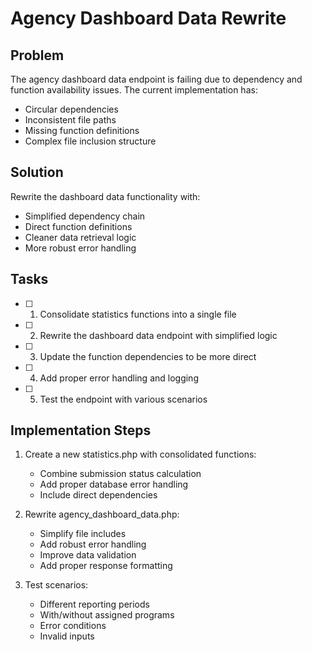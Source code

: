 # Agency Dashboard Data Rewrite

## Problem
The agency dashboard data endpoint is failing due to dependency and function availability issues. The current implementation has:
- Circular dependencies
- Inconsistent file paths
- Missing function definitions
- Complex file inclusion structure

## Solution
Rewrite the dashboard data functionality with:
- Simplified dependency chain
- Direct function definitions
- Cleaner data retrieval logic
- More robust error handling

## Tasks
- [ ] 1. Consolidate statistics functions into a single file
- [ ] 2. Rewrite the dashboard data endpoint with simplified logic
- [ ] 3. Update the function dependencies to be more direct
- [ ] 4. Add proper error handling and logging
- [ ] 5. Test the endpoint with various scenarios

## Implementation Steps
1. Create a new statistics.php with consolidated functions:
   - Combine submission status calculation
   - Add proper database error handling
   - Include direct dependencies

2. Rewrite agency_dashboard_data.php:
   - Simplify file includes
   - Add robust error handling
   - Improve data validation
   - Add proper response formatting

3. Test scenarios:
   - Different reporting periods
   - With/without assigned programs
   - Error conditions
   - Invalid inputs
